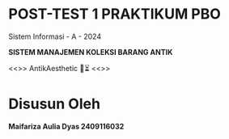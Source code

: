 # POST-TEST 1 PRAKTIKUM PBO

Sistem Informasi - A - 2024
 
**SISTEM MANAJEMEN KOLEKSI BARANG ANTIK**

<<>> AntikAesthetic 🔎⏳ <<>>
 
# Disusun Oleh

**Maifariza Aulia Dyas 2409116032**
